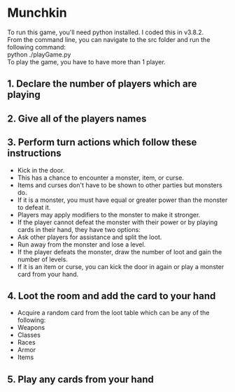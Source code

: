 # Munchkin

<p>To run this game, you'll need python installed. I coded this in v3.8.2.<br>
From the command line, you can navigate to the src folder and run the following command:<br>
python ./playGame.py<br>
To play the game, you have to have more than 1 player.</p>

## 1. Declare the number of players which are playing

## 2. Give all of the players names

## 3. Perform turn actions which follow these instructions

* Kick in the door.
* This has a chance to encounter a monster, item, or curse.
* Items and curses don't have to be shown to other parties but monsters do.
* If it is a monster, you must have equal or greater power than the monster to defeat it.
* Players may apply modifiers to the monster to make it stronger.
* If the player cannot defeat the monster with their power or by playing cards in their hand, they have two options:
* Ask other players for assistance and split the loot.
* Run away from the monster and lose a level.
* If the player defeats the monster, draw the number of loot and gain the number of levels.
* If it is an item or curse, you can kick the door in again or play a monster card from your hand.


## 4. Loot the room and add the card to your hand

* Acquire a random card from the loot table which can be any of the following:<br>
* Weapons
* Classes
* Races
* Armor
* Items

## 5. Play any cards from your hand
